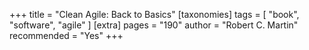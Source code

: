+++
title = "Clean Agile: Back to Basics"
[taxonomies]
tags = [ "book", "software", "agile" ]
[extra]
pages = "190"
author = "Robert C. Martin"
recommended = "Yes"
+++


